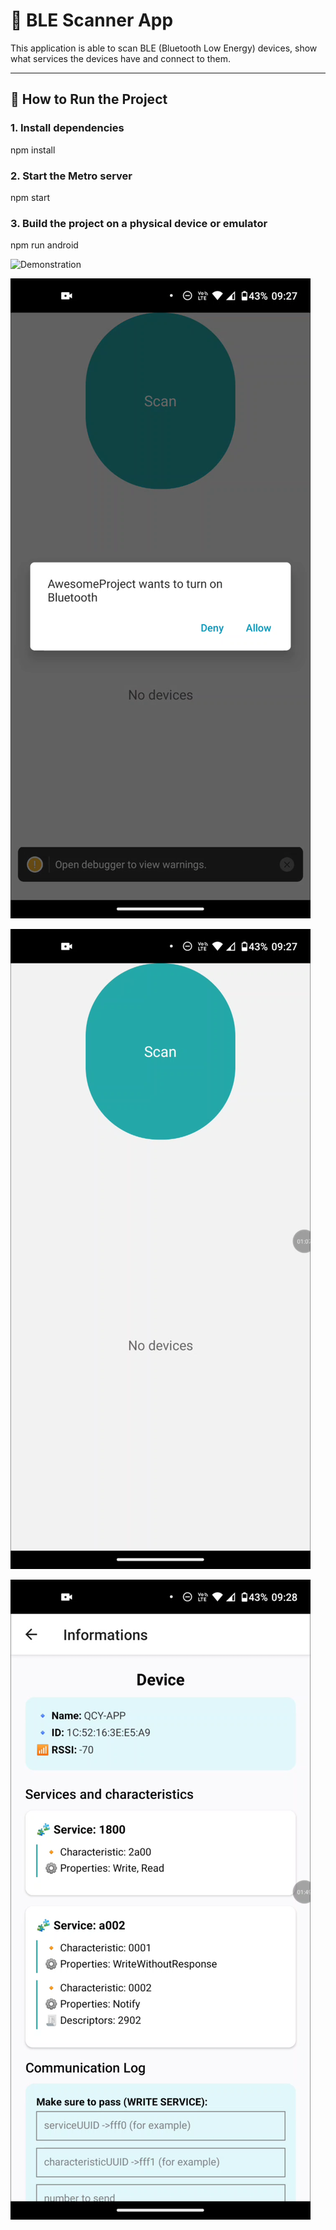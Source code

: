 # 📱 BLE Scanner App

This application is able to scan BLE (Bluetooth Low Energy) devices, show what services the devices have and connect to them.

---

## 🚀 How to Run the Project

### 1. Install dependencies
npm install

### 2. Start the Metro server
npm start

### 3. Build the project on a physical device or emulator
npm run android

![Demonstration](docs/Demo.gif)

![Initial screen](docs/2.png)

![](docs/1.png)

![Services screen](docs/5.png)





